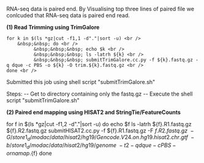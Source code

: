 
RNA-seq data is paired end. By Visualising top three lines of paired file we conlcuded that RNA-seq data is paired end read.

**(1) Read Trimming using TrimGalore**

    for k in $(ls *gz|cut -f1,1 -d"."|sort -u) <br />
        &nbsp;&nbsp; do <br />
              &nbsp;&nbsp;&nbsp; echo $k <br />
              &nbsp;&nbsp;&nbsp; ls -latrh ${k} <br />
              &nbsp;&nbsp;&nbsp; submitTrimGalore.cc.py -f ${k}.fastq.gz -q dque -c PBS -o ${k} -O trim.${k}.fastq.gz <br />
    done <br />

Submitted this job using shell script "submitTrimGalore.sh" <br />

Steps:
  -- Get to directory containing only the fastq.gz
  -- Execute the shell script "submitTrimGalore.sh"

**(2) Paired end mapping using HISAT2 and StringTie/FeatureCounts**

for f in $(ls *gz|cut -f1,2 -d"."|sort -u)
do 
echo $f
ls -latrh ${f}.R1.fastq.gz ${f}.R2.fastq.gz
submitHISAT2.cc.py -f ${f}.R1.fastq.gz -F  ${f}.R2.fastq.gz  \ 
  -G /store1_d/modac/data/hisat2/hg19/Gencode.V24.on.hg19.hisat2.chr.gtf \ 
    -b /store1_d/modac/data/hisat2/hg19/genome  \ 
    -t 2 -q dque -c PBS -o rnamap.${f}
done

